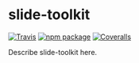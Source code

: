 # slide-toolkit

[![Travis][build-badge]][build]
[![npm package][npm-badge]][npm]
[![Coveralls][coveralls-badge]][coveralls]

Describe slide-toolkit here.

[build-badge]: https://img.shields.io/travis/Delgee/slide-toolkit/master.png?style=flat-square
[build]: https://travis-ci.org/Delgee/slide-toolkit

[npm-badge]: https://img.shields.io/npm/v/slide-toolkit.png?style=flat-square
[npm]: https://www.npmjs.org/package/slide-toolkit

[coveralls-badge]: https://img.shields.io/coveralls/Delgee/slide-toolkit/master.png?style=flat-square
[coveralls]: https://coveralls.io/github/Delgee/slide-toolkit
